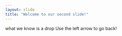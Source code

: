 ```yaml
---
layout: slide
title: "Welcome to our second slide!"
---
```

what we know is a drop
Use the left arrow to go back!
